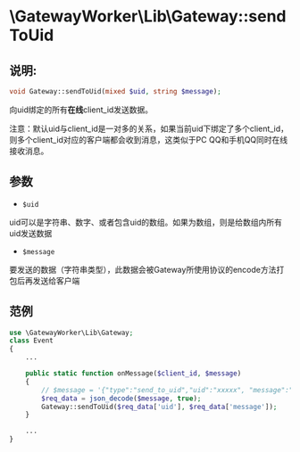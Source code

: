 # \GatewayWorker\Lib\Gateway::sendToUid

## 说明:
```php
void Gateway::sendToUid(mixed $uid, string $message);
```

向uid绑定的所有**在线**client_id发送数据。

注意：默认uid与client_id是一对多的关系，如果当前uid下绑定了多个client_id，则多个client_id对应的客户端都会收到消息，这类似于PC QQ和手机QQ同时在线接收消息。

## 参数

* ```$uid```

uid可以是字符串、数字、或者包含uid的数组。如果为数组，则是给数组内所有uid发送数据

* ```$message```

要发送的数据（字符串类型），此数据会被Gateway所使用协议的encode方法打包后再发送给客户端

## 范例
```php
use \GatewayWorker\Lib\Gateway;
class Event
{
    ...

    public static function onMessage($client_id, $message)
    {
        // $message = '{"type":"send_to_uid","uid":"xxxxx", "message":"...."}'
        $req_data = json_decode($message, true);
        Gateway::sendToUid($req_data['uid'], $req_data['message']);
    }

    ...
}

```
